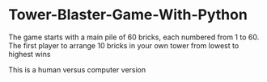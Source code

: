 # Tower-Blaster-Game-With-Python
The game starts with a main pile of 60 bricks, each numbered from 1 to 60. The first player to arrange 10 bricks in your own tower from lowest to highest wins

This is a human versus computer version
